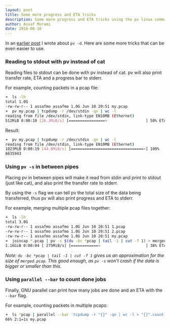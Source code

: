 ```yaml
---
layout: post
title: Some more progress and ETA tricks
description: Some more progress and ETA tricks using the pv linux command and GNU parallel
author: Assaf Morami
date: 2018-06-16
---
```


In an [earlier post](https://assafmo.github.io/2017/08/02/pv-eta.html) I wrote about `pv -d`. Here are some more tricks that can be even easier to use.

### Reading to stdout with pv instead of cat

Reading files to stdout can be done with pv instead of cat. pv will also print transfer rate, ETA and a progress bar to stderr.

For example, counting packets in a pcap file:

```bash
➜  ls -lh
total 1.0G
-rw-rw-r-- 1 assafmo assafmo 1.0G Jun 10 20:51 my.pcap
➜  pv my.pcap | tcpdump -r /dev/stdin -qn | wc -l
reading from file /dev/stdin, link-type EN10MB (Ethernet)
512MiB 0:00:10 [26.3MiB/s] [================>                 ] 50% ETA 0:00:09
```

Result:

```bash
➜  pv my.pcap | tcpdump -r /dev/stdin -qn | wc -l
reading from file /dev/stdin, link-type EN10MB (Ethernet)
1023MiB 0:00:19 [44.8MiB/s] [================================>] 100%
8635943
```

### Using `pv -s` in between pipes

Placing pv in between pipes will make it read from stdin and print to stdout (just like cat), and also print the transfer rate to stderr.

By using the `-s` flag we can tell pv the total size of the data being transferred, thus pv will also print progress and ETA to stderr.

For example, merging multiple pcap files together:

```bash
➜  ls -lh
total 3.0G
-rw-rw-r-- 1 assafmo assafmo 1.0G Jun 10 20:51 1.pcap
-rw-rw-r-- 1 assafmo assafmo 1.0G Jun 10 20:51 2.pcap
-rw-rw-r-- 1 assafmo assafmo 1.0G Jun 10 20:51 my.pcap
➜  joincap *.pcap | pv -s $(du -bc *pcap | tail -1 | cut -f 1) > merged.pcap
1.16GiB 0:00:04 [ 275MiB/s] [============>                    ] 38% ETA 0:00:06
```

_Note: `du -bc *pcap | tail -1 | cut -f 1` gives us an approximation for the size of `merged.pcap`. This good enough, as `pv -s` won't crash if the data is bigger or smaller than this._

### Using `parallel --bar` to count done jobs

Finally, GNU parallel can print how many jobs are done and an ETA with the `--bar` flag.

For example, counting packets in multiple pcaps:

```bash
➜  ls *pcap | parallel --bar 'tcpdump -r "{}" -qn | wc -l > "{}".count'
66% 2:1=1s my.pcap
```
